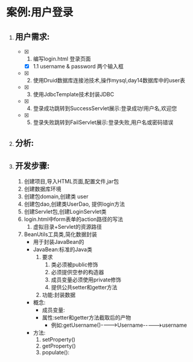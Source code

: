 # 案例:用户登录

1. ## 用户需求:

   - [x] 1. 编写login.html 登录页面
     
      - [x] 1.1 username & password 两个输入框
     
   - [x] 2. 使用Druid数据库连接池技术,操作mysql,day14数据库中的user表
   - [x] 3. 使用JdbcTemplate技术封装JDBC
   - [x] 4. 登录成功跳转到SuccessServlet展示:登录成功!用户名,欢迎您
   - [x] 5. 登录失败跳转到FailServlet展示:登录失败,用户名或密码错误
   
2. ## 分析:

3. ## 开发步骤:

   1. 创建项目,导入HTML页面,配置文件,jar包
   2. 创建数据库环境
   3. 创建包domain,创建类 user
   4. 创建包dao,创建类UserDao, 提供login方法
   5. 创建Servlet包,创建LoginServlet类
   6. login.html中form表单的action路径的写法
      1. 虚拟目录+Servlet的资源路径
   7. BeanUtils工具类,简化数据封装
      * 用于封装JavaBean的
      * JavaBean:标准的Java类
        1. 要求
           1. 类必须被public修饰
           2. 必须提供空参的构造器
           3. 成员变量必须使用private修饰
           4. 提供公共setter和getter方法
        2. 功能:封装数据
      * 概念:
        * 成员变量:
        * 属性:setter和getter方法截取后的产物
          * 例如:getUsername()---->Username----->username
      * 方法:
        1. setProperty()
        2. getProperty()
        3. populate():

